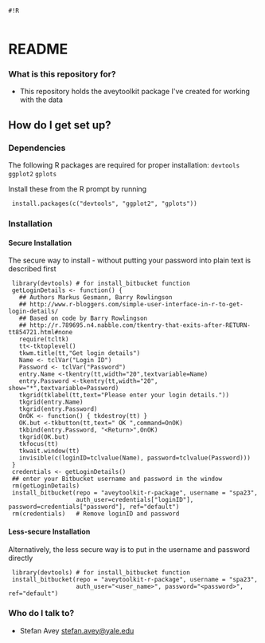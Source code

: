 
```
#!R


```
# README #

### What is this repository for? ###

* This repository holds the aveytoolkit package I've created for working with the data

## How do I get set up? ##

### Dependencies ###

The following R packages are required for proper installation: `devtools` `ggplot2` `gplots`

Install these from the R prompt by running

     install.packages(c("devtools", "ggplot2", "gplots"))

### Installation ###

#### Secure Installation ###
The secure way to install - without putting your password into plain text is described first

     library(devtools) # for install_bitbucket function
     getLoginDetails <- function() {
       ## Authors Markus Gesmann, Barry Rowlingson
       ## http://www.r-bloggers.com/simple-user-interface-in-r-to-get-login-details/
       ## Based on code by Barry Rowlingson
       ## http://r.789695.n4.nabble.com/tkentry-that-exits-after-RETURN-tt854721.html#none
       require(tcltk)
       tt<-tktoplevel()
       tkwm.title(tt,"Get login details")
       Name <- tclVar("Login ID")
       Password <- tclVar("Password")
       entry.Name <-tkentry(tt,width="20",textvariable=Name)
       entry.Password <-tkentry(tt,width="20", show="*",textvariable=Password)
       tkgrid(tklabel(tt,text="Please enter your login details."))
       tkgrid(entry.Name)
       tkgrid(entry.Password)
       OnOK <- function() { tkdestroy(tt) }
       OK.but <-tkbutton(tt,text=" OK ",command=OnOK)
       tkbind(entry.Password, "<Return>",OnOK)
       tkgrid(OK.but)
       tkfocus(tt)
       tkwait.window(tt)
       invisible(c(loginID=tclvalue(Name), password=tclvalue(Password)))
     }
     credentials <- getLoginDetails() 
     ## enter your Bitbucket username and password in the window
     rm(getLoginDetails)
     install_bitbucket(repo = "aveytoolkit-r-package", username = "spa23", 
                       auth_user=credentials["loginID"], password=credentials["password"], ref="default")
     rm(credentials)   # Remove loginID and password
     
#### Less-secure Installation ####
Alternatively, the less secure way is to put in the username and password directly

     library(devtools) # for install_bitbucket function
     install_bitbucket(repo = "aveytoolkit-r-package", username = "spa23", 
                       auth_user="<user_name>", password="<password>", ref="default")

### Who do I talk to? ###

* Stefan Avey <stefan.avey@yale.edu>